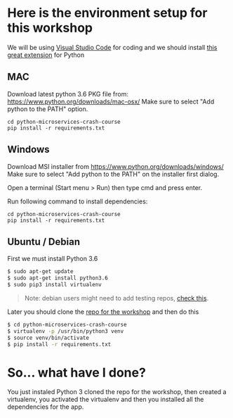 # Here is the environment setup for this workshop

We will be using [Visual Studio Code](https://code.visualstudio.com/) for coding and we should install [this great extension](https://marketplace.visualstudio.com/items?itemName=ms-python.python) for Python

## MAC

Download latest python 3.6 PKG file from: https://www.python.org/downloads/mac-osx/
Make sure to select "Add python to the PATH" option.

```
cd python-microservices-crash-course
pip install -r requirements.txt
```

## Windows

Download MSI installer from https://www.python.org/downloads/windows/
Make sure to select "Add python to the PATH" on the installer first dialog.

Open a terminal (Start menu > Run) then type cmd and press enter.

Run following command to install dependencies:

```
cd python-microservices-crash-course
pip install -r requirements.txt
```

## Ubuntu / Debian

First we must install Python 3.6

```Bash
$ sudo apt-get update
$ sudo apt-get install python3.6
$ sudo pip3 install virtualenv
```

> Note: debian users might need to add testing repos, [check this](https://unix.stackexchange.com/questions/332641/how-to-install-python-3-6).

Later you should clone the [repo for the workshop](https://github.com/edwinabot/python-microservices-crash-course.git) and then do this

```Bash
$ cd python-microservices-crash-course
$ virtualenv -p /usr/bin/python3 venv
$ source venv/bin/activate
$ pip install -r requirements.txt
```

# So... what have I done?

You just instaled Python 3 cloned the repo for the workshop, then created a virtualenv, you activated the virtualenv and then you installed all the dependencies for the app.
